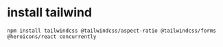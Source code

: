 # install tailwind
```
npm install tailwindcss @tailwindcss/aspect-ratio @tailwindcss/forms @heroicons/react concurrently
```
